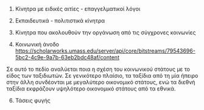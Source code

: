 1. Κίνητρα με ειδικές αιτίες - επαγγελματικοί λόγοι


2. Εκπαιδευτικά - πολιτιστικά κίνητρα

3. Κίνητρα που ακολουθούν την οργάνωση από τις σύγχρονες κοινωνίες

4. Κοινωνική άνοδο
https://scholarworks.umass.edu/server/api/core/bitstreams/79543696-5bc2-4c9e-9a7b-63eb2bdc48af/content

Σε αυτό το πεδίο αναλύεται ποια η σχέση του κοινωνικού στάτους με το είδος των ταξιδιωτών. Σε γενικότερο πλαίσιο, τα ταξίδια από τη μία ήπειρο στην άλλη συνδέονται με μεγαλύτερο οικονομικό στάτους, ενώ τα διεθνή ταξίδια εκφράζουν υψηλότερο οικονομικό στάτους από τα εθνικά.

6. Τάσεις φυγής



